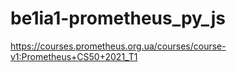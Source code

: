 # be1ia1-prometheus_py_js
https://courses.prometheus.org.ua/courses/course-v1:Prometheus+CS50+2021_T1
